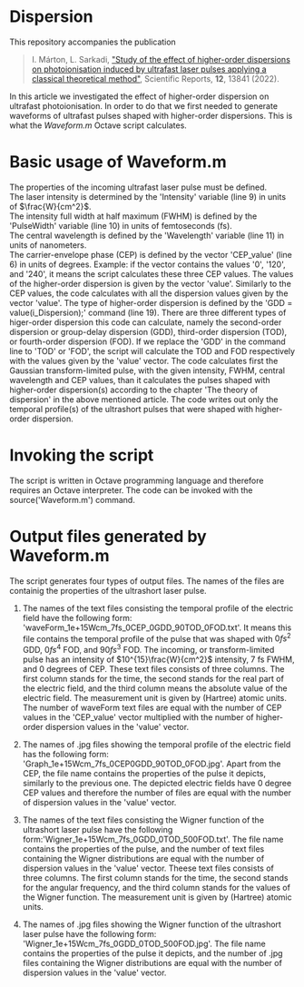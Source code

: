 # Dispersion
This repository accompanies the publication

> I. Márton, L. Sarkadi, ["Study of the effect of higher-order dispersions on photoionisation induced by ultrafast laser pulses applying a classical theoretical method"](https://www.nature.com/articles/s41598-022-18034-w), Scientific Reports, **12**, 13841 (2022).

In this article we investigated the effect of higher-order dispersion on ultrafast photoionisation. In order to do that we first needed to generate waveforms of ultrafast pulses shaped with higher-order dispersions. This is what the *Waveform.m* Octave script calculates.

# Basic usage of Waveform.m
The properties of the incoming ultrafast laser pulse must be defined.<br>
The laser intensity is determined by the 'Intensity' variable (line 9) in units of $\frac{W}{cm^2}$.<br>
The intensity full width at half maximum (FWHM) is defined by the 'PulseWidth' variable (line 10) in units of femtoseconds (fs).<br>
The central wavelength is defined by the 'Wavelength' variable (line 11) in units of nanometers.<br>
The carrier-envelope phase (CEP) is defined by the vector 'CEP_value' (line 6) in units of degrees. Example: if the vector contains the values '0', '120', and '240', it means the script calculates these three CEP values.
The values of the higher-order dispersion is given by the vector 'value'. Similarly to the CEP values, the code calculates with all the dispersion values given by the vector 'value'. The type of higher-order dispersion is defined by the 'GDD = value(i_Dispersion);' command (line 19). There are three different types of higer-order dispersion this code can calculate, namely the second-order dispersion or group-delay dispersion (GDD), third-order dispersion (TOD), or fourth-order dispersion (FOD). If we replace the 'GDD' in the command line to 'TOD' or 'FOD', the script will calculate the TOD and FOD respectively with the values given by the 'value' vector. The code calculates first the Gaussian transform-limited pulse, with the given intensity, FWHM, central wavelength and CEP values, than it calculates the pulses shaped with higher-order dispersion(s) according to the chapter 'The theory of dispersion' in the above mentioned article. The code writes out only the temporal profile(s) of the ultrashort pulses that were shaped with higher-order dispersion.<br>
# Invoking the script
The script is written in Octave programming language and therefore requires an Octave interpreter. The code can be invoked with the source('Waveform.m') command.
# Output files generated by Waveform.m
The script generates four types of output files. The names of the files are containig the properties of the ultrashort laser pulse.<br>
1. The names of the text files consisting the temporal profile of the electric field have the following form: 'waveForm_1e+15Wcm_7fs_0CEP_0GDD_90TOD_0FOD.txt'. It means this file contains the temporal profile of the pulse that was shaped with $0 fs^2$ GDD, $0 fs^4$ FOD, and $90 fs^3$ FOD. The incoming, or transform-limited pulse has an intensity of $10^{15}\frac{W}{cm^2}$ intensity, 7 fs FWHM, and 0 degrees of CEP. These text files consists of three columns. The first column stands for the time, the second stands for the real part of the electric field, and the third column means the absolute value of the electric field. The measurement unit is given by (Hartree) atomic units. The number of waveForm text files are equal with the number of CEP values in the 'CEP_value' vector multiplied with the number of higher-order dispersion values in the 'value' vector.<br>

2. The names of .jpg files showing the temporal profile of the electric field has the following form: 'Graph_1e+15Wcm_7fs_0CEP0GDD_90TOD_0FOD.jpg'. Apart from the CEP, the file name contains the properties of the pulse it depicts, similarly to the previous one. The depicted electric fields have 0 degree CEP values and therefore the number of files are equal with the number of dispersion values in the 'value' vector.<br>

3. The names of the text files consisting the Wigner function of the ultrashort laser pulse have the following form:'Wigner_1e+15Wcm_7fs_0GDD_0TOD_500FOD.txt'. The file name contains the properties of the pulse, and the number of text files containing the Wigner distributions are equal with the number of dispersion values in the 'value' vector. Theese text files consists of three columns. The first column stands for the time, the second stands for the angular frequency, and the third column stands for the values of the Wigner function. The measurement unit is given by (Hartree) atomic units.<br>

4. The names of .jpg files showing the Wigner function of the ultrashort laser pulse have the following form: 'Wigner_1e+15Wcm_7fs_0GDD_0TOD_500FOD.jpg'. The file name contains the properties of the pulse it depicts, and the number of .jpg files containing the Wigner distributions are equal with the number of dispersion values in the 'value' vector.

